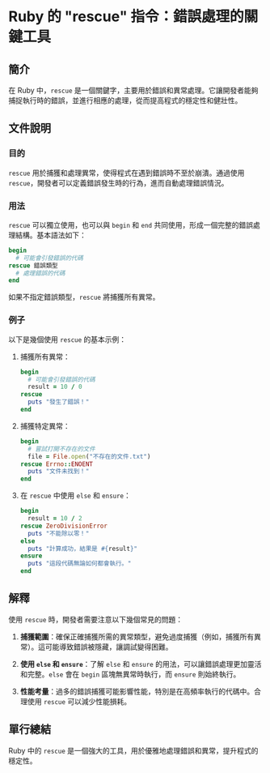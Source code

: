 <!--
Meta Description: # Ruby 的 "rescue" 指令：錯誤處理的關鍵工具 ## 簡介 在 Ruby 中，`rescue` 是一個關鍵字，主要用於錯誤和異常處理。它讓開發者能夠捕捉執行時的錯誤，並進行相應的處理，從而提高程式的穩定性和健壯性。 ## 文件說明 ### 目的 `rescue` 用於捕獲和處理異常，使...
Meta Keywords: rescue, ruby, begin, end, puts
-->

# Ruby 的 "rescue" 指令：錯誤處理的關鍵工具

## 簡介
在 Ruby 中，`rescue` 是一個關鍵字，主要用於錯誤和異常處理。它讓開發者能夠捕捉執行時的錯誤，並進行相應的處理，從而提高程式的穩定性和健壯性。

## 文件說明
### 目的
`rescue` 用於捕獲和處理異常，使得程式在遇到錯誤時不至於崩潰。通過使用 `rescue`，開發者可以定義錯誤發生時的行為，進而自動處理錯誤情況。

### 用法
`rescue` 可以獨立使用，也可以與 `begin` 和 `end` 共同使用，形成一個完整的錯誤處理結構。基本語法如下：

```ruby
begin
  # 可能會引發錯誤的代碼
rescue 錯誤類型
  # 處理錯誤的代碼
end
```

如果不指定錯誤類型，`rescue` 將捕獲所有異常。

### 例子
以下是幾個使用 `rescue` 的基本示例：

1. 捕獲所有異常：
   ```ruby
   begin
     # 可能會引發錯誤的代碼
     result = 10 / 0
   rescue
     puts "發生了錯誤！"
   end
   ```

2. 捕獲特定異常：
   ```ruby
   begin
     # 嘗試打開不存在的文件
     file = File.open("不存在的文件.txt")
   rescue Errno::ENOENT
     puts "文件未找到！"
   end
   ```

3. 在 `rescue` 中使用 `else` 和 `ensure`：
   ```ruby
   begin
     result = 10 / 2
   rescue ZeroDivisionError
     puts "不能除以零！"
   else
     puts "計算成功，結果是 #{result}"
   ensure
     puts "這段代碼無論如何都會執行。"
   end
   ```

## 解釋
使用 `rescue` 時，開發者需要注意以下幾個常見的問題：

1. **捕獲範圍**：確保正確捕獲所需的異常類型，避免過度捕獲（例如，捕獲所有異常）。這可能導致錯誤被隱藏，讓調試變得困難。

2. **使用 `else` 和 `ensure`**：了解 `else` 和 `ensure` 的用法，可以讓錯誤處理更加靈活和完整。`else` 會在 `begin` 區塊無異常時執行，而 `ensure` 則始終執行。

3. **性能考量**：過多的錯誤捕獲可能影響性能，特別是在高頻率執行的代碼中。合理使用 `rescue` 可以減少性能損耗。

## 單行總結
Ruby 中的 `rescue` 是一個強大的工具，用於優雅地處理錯誤和異常，提升程式的穩定性。
